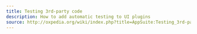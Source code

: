```yaml
---
title: Testing 3rd-party code
description: How to add automatic testing to UI plugins
source: http://oxpedia.org/wiki/index.php?title=AppSuite:Testing_3rd-party_code
---
```

